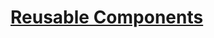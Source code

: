 <a href="https://learn-react-3oedmsem2-muhammad-hamzas-projects-df02a76d.vercel.app/"><h1>Reusable Components</h1></a>
